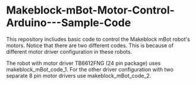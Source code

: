 # Makeblock-mBot-Motor-Control-Arduino---Sample-Code

This repository incliudes basic code to control the Makeblock mBot robot's motors.
Notice that there are two different codes. This is because of different
motor driver configuration in these robots. 

The robot with motor driver TB6612FNG (24 pin package) uses 
makeblock_mBot_code_1. For the other driver configuration with
two separate 8 pin motor drivers use makeblock_mBot_code_2.
